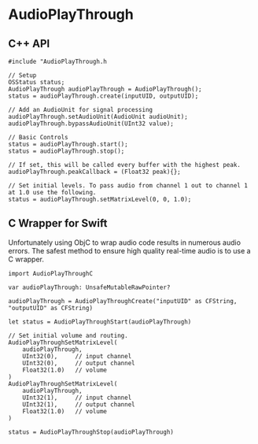 # AudioPlayThrough

## C++ API

```
#include "AudioPlayThrough.h

// Setup
OSStatus status;
AudioPlayThrough audioPlayThrough = AudioPlayThrough();
status = audioPlayThrough.create(inputUID, outputUID);

// Add an AudioUnit for signal processing
audioPlayThrough.setAudioUnit(AudioUnit audioUnit);
audioPlayThrough.bypassAudioUnit(UInt32 value);

// Basic Controls
status = audioPlayThrough.start();
status = audioPlayThrough.stop();

// If set, this will be called every buffer with the highest peak. 
audioPlayThrough.peakCallback = (Float32 peak){};

// Set initial levels. To pass audio from channel 1 out to channel 1 at 1.0 use the following.
status = audioPlayThrough.setMatrixLevel(0, 0, 1.0);

```

## C Wrapper for Swift

Unfortunately using ObjC to wrap audio code results in numerous audio errors. The safest method to ensure high quality real-time audio is to use a C wrapper. 

```
import AudioPlayThroughC

var audioPlayThrough: UnsafeMutableRawPointer?

audioPlayThrough = AudioPlayThroughCreate("inputUID" as CFString, "outputUID" as CFString)

let status = AudioPlayThroughStart(audioPlayThrough)

// Set initial volume and routing.
AudioPlayThroughSetMatrixLevel(
    audioPlayThrough,
    UInt32(0),     // input channel
    UInt32(0),     // output channel
    Float32(1.0)   // volume
)
AudioPlayThroughSetMatrixLevel(
    audioPlayThrough,
    UInt32(1),     // input channel
    UInt32(1),     // output channel
    Float32(1.0)   // volume
)

status = AudioPlayThroughStop(audioPlayThrough)

```

